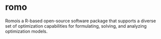 # romo
Romois a R-based open-source software package that supports a diverse set of optimization capabilities for formulating, solving, and analyzing optimization models.
